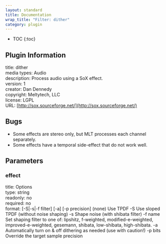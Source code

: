 ```yaml
---
layout: standard
title: Documentation
wrap_title: "Filter: dither"
category: plugin
---
```

* TOC
{:toc}

## Plugin Information

title: dither  
media types:
Audio  
description: Process audio using a SoX effect.  
version: 1  
creator: Dan Dennedy  
copyright: Meltytech, LLC  
license: LGPL  
URL: [http://sox.sourceforge.net/](http://sox.sourceforge.net/)  

## Bugs

* Some effects are stereo only, but MLT processes each channel separately.
* Some effects have a temporal side-effect that do not work well.


## Parameters

### effect

title: Options    
type: string  
readonly: no  
required: no  
format: [-S|-s|-f filter] [-a] [-p precision]
  (none)   Use TPDF
  -S       Use sloped TPDF (without noise shaping)
  -s       Shape noise (with shibata filter)
  -f name  Set shaping filter to one of: lipshitz, f-weighted,
           modified-e-weighted, improved-e-weighted, gesemann,
           shibata, low-shibata, high-shibata.
  -a       Automatically turn on & off dithering as needed (use with caution!)
  -p bits  Override the target sample precision
  

